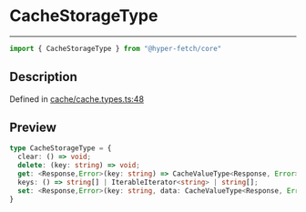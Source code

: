

# CacheStorageType

<div class="api-docs__separator" data-reactroot="">

---

</div><div class="api-docs__import" data-reactroot="">

```ts
import { CacheStorageType } from "@hyper-fetch/core"
```

</div><div class="api-docs__section">

## Description

</div><div class="api-docs__description"><span class="api-docs__do-not-parse">



</span></div><p class="api-docs__definition">

Defined in [cache/cache.types.ts:48](https://github.com/BetterTyped/hyper-fetch/blob/a5ae46b5/packages/core/src/cache/cache.types.ts#L48)

</p><div class="api-docs__section">

## Preview

</div><div class="api-docs__preview type">

```ts
type CacheStorageType = {
  clear: () => void; 
  delete: (key: string) => void; 
  get: <Response,Error>(key: string) => CacheValueType<Response, Error> | undefined; 
  keys: () => string[] | IterableIterator<string> | string[]; 
  set: <Response,Error>(key: string, data: CacheValueType<Response, Error>) => void; 
}
```

</div>